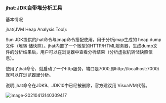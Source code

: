 ### jhat:JDK自带堆分析工具

基本情况

jhat(JVM Heap Analysis Tool):

Sun JDK提供的jhat命令与jmap命令搭配使用，用于分析jmap生成的 heap dump文件（堆转
储快照）。jhat内置了一个微型的HTTP/HTML服务器，生成dump文件的分析结果后，用户可以在浏览器中查看分析结果（分析虚拟机转储快照信息）。

使用了jhat命令，就启动了一个http服务，端口是7000,即http://localhost:7000/就可以在浏览器里分析。

说明:jhat命令在JDK9、JDK10中已经被删除，官方建议用 VisualVM代替。


![image-20210413140309417](https://github.com/MrL5z2k0/zkNode/tree/main/images/image-20210413140309417.png)